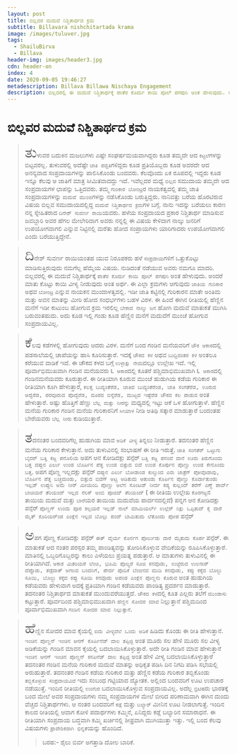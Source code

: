```yaml
---
layout: post
title: ಬಿಲ್ಲವರ ಮದುವೆ ನಿಶ್ಚಿತಾರ್ಥದ ಕ್ರಮ
subtitle: Billavara nishchitartada krama
image: /images/tuluver.jpg
tags:
  - ShailuBirva
  - Billava
header-img: images/header3.jpg
cdn: header-on
index: 4
date: 2020-09-05 19:46:27
metadescription: Billava Billawa Nischaya Engagement
description: ಬಿಲ್ಲವರಲ್ಲಿ ಈ‌ ಮದುವೆ ನಿಶ್ಚಿತಾರ್ಥಕ್ಕೆ ಪಾತೆರ ಕೊರ್ದು ಕಾಯಿ ಪೂಲ್ ಪಗಪುನಿ ಅಂತ ಹೇಳುವುದು. ಅಂದರೆ ಮಾತು ಕೊಟ್ಟು ಕಾಯಿ ವೀಳ್ಯ ನೀಡುವುದು ಅಂತ ಅರ್ಥ. ಈ ಎಲ್ಲಾ ಕ್ರಮಗಳು ಆಗುವುದು `ಜಾತಿಯ ಗುರಿಕಾರ` ಅಥವ `ಬೋಂಟ್ರ` ಎನ್ನುವ ನಾಯಕನ ‌ಮುಂದಾಳತ್ವದಲ್ಲಿ.
---
```

# ಬಿಲ್ಲವರ ಮದುವೆ ನಿಶ್ಚಿತಾರ್ಥದ ಕ್ರಮ

> <span style='font-size: xx-large;'>ತು</span>ಳುವರ ಬದುಕಿನ ಮಜಲುಗಳು ಎಷ್ಟೇ ಸಂಘರ್ಷಮಯವಾಗಿದ್ದರು ಕೂಡ ತಮ್ಮದೇ ಆದ `ಕಟ್ಟಲೆ`ಗಳನ್ನು ಬಿಟ್ಟವರಲ್ಲ. ತುಳುವರಲ್ಲಿ ಅದೆಷ್ಟೇ `ಜಾತಿ ಪದ್ದತಿ`ಗಳಿದ್ದರು ಕೂಡ ಪ್ರತಿಯೊಬ್ಬರು ಕೂಡ ಅವರದೇ ಆದ ಅನನ್ಯವಾದ ಸಂಪ್ರದಾಯಗಳನ್ನು ಪಾಲಿಸಿಕೊಂಡು ಬಂದವರು. ಕೆಲವೊಂದು ಏಕ ರೂಪದಲ್ಲಿ ಇದ್ದರು ಕೂಡ ಇನ್ನೂ ‌ಕೆಲವು ಆ ಜಾತಿಗೆ ಮಾತ್ರ ಸೀಮಿತವಾದದ್ದು ಇದೆ. ಇವೆಲ್ಲದರ ಮಧ್ಯೆ `ಬಿಲ್ಲವ` ಸಮುದಾಯ ತಮ್ಮದೇ ಆದ ಸಂಪ್ರದಾಯಗಳ ಛಾಪನ್ನು ಒತ್ತಿದವರು. ತಮ್ಮ `ಗುರಿಕಾರ ಬೋಂಟ್ರ`ರ ನಾಯಕತ್ವದಲ್ಲಿ ತಮ್ಮ ಜಾತಿ ಸಂಪ್ರದಾಯಗಳನ್ನು `ಮದುವೆ ಮುಂಜಿ`ಗಳನ್ನು ನಡೆಸಿಕೊಂಡು ಬರುತ್ತಿದ್ದರು. ನಾನಿವತ್ತು ಬರೆಯ ಹೊರಟಿರುವ ವಿಷಯ ಬಿಲ್ಲವ ಸಮುದಾಯದಲ್ಲಿದ್ದ `ಮದುವೆ ನಿಶ್ಚಿತಾರ್ಥದ ಕ್ರಮ`ಗಳ ಬಗ್ಗೆ. ನಾನು ಇದನ್ನು ಬರೆಯಲು ಕಾರಣ ನನ್ನ ಸ್ನೇಹಿತರಾದ `ದಿನೇಶ್ ಸುವರ್ಣ ರಾಯಿ`ಯವರು. ಹಳೆಯ ಸಂಪ್ರದಾಯದ ಪ್ರಕಾರ ನಿಶ್ಚಿತಾರ್ಥ ಮಾಡಿಸುವ ಜವಬ್ದಾರಿ ಅವರ ಹೆಗಲ ಮೇಲೇರಿದಾಗ ಅವರು ನನ್ನಲ್ಲಿ ಈ‌ ವಿಷಯ ಕೇಳಿದಾಗ ನಾಲ್ಕು ಜನರಿಗೆ ಉಪಯೋಗವಾಗಲಿ ಎನ್ನುವ ನಿಟ್ಟಿನಲ್ಲಿ ಮರೆತು ಹೋದ ಸಂಪ್ರಾಯಗಳು ಯಾರಿಗಾದರು ಉಪಯೋಗವಾಗಲಿ ಎಂದು ಬರೆಯುತ್ತಿದ್ದೇನೆ.

> <span style='font-size: xx-large;'>ದಿ</span>ನೇಶ್ ಸುವರ್ಣ ರಾಯಿಯಂತಹ ಯುವ ನಿರೂಪಕರು ಹಳೆ `ಸಂಪ್ರದಾಯ`ಗಳಿಗೆ ಒತ್ತುಕೊಟ್ಟು ಮಾಡಿಸುತ್ತಿರುವುದು ನಮಗೆಲ್ಲ ಹೆಮ್ಮೆಯ ವಿಷಯ. ನುಡಿದಂತೆ ನಡೆಯುವ ಅವರು ನಮಗೂ ಮಾದರಿ. ಬಿಲ್ಲವರಲ್ಲಿ ಈ‌ ಮದುವೆ ನಿಶ್ಚಿತಾರ್ಥಕ್ಕೆ `ಪಾತೆರ ಕೊರ್ದು ಕಾಯಿ ಪೂಲ್ ಪಗಪುನಿ` ಅಂತ ಹೇಳುವುದು. ಅಂದರೆ ಮಾತು ಕೊಟ್ಟು ಕಾಯಿ ವೀಳ್ಯ ನೀಡುವುದು ಅಂತ ಅರ್ಥ. ಈ ಎಲ್ಲಾ ಕ್ರಮಗಳು ಆಗುವುದು `ಜಾತಿಯ ಗುರಿಕಾರ` ಅಥವ `ಬೋಂಟ್ರ` ಎನ್ನುವ ನಾಯಕನ ‌ಮುಂದಾಳತ್ವದಲ್ಲಿ. ಇಡೀ ಜಾತಿ ಕಟ್ಟಿನಲ್ಲಿ ಗುರಿಕಾರನ ಮಾತೇ ಅಂತಿಮ ಮತ್ತು ಅವನ ಮಾತನ್ನು ಮೀರಿ ಹೋದ ಸಂಧರ್ಭಗಳು ಬಹಳ ವಿರಳ. ಈ ಹಿಂದೆ ಈಗಿನ ರೀತಿಯಲ್ಲಿ ಹೆಣ್ಣಿನ ಮನೆಗೆ ಇಡೀ ಕುಟುಂಬ ಹೋಗುವ ಕ್ರಮ ಇರಲಿಲ್ಲ `ಬೇಕಾದ ನಾಲ್ಕು ಜನ‌` ಹೋಗಿ ಮದುವೆ ಮಾತುಕತೆ ಮುಗಿಸಿ ಬರುವಂತಹುದು. ಅದು ಕೂಡ ಇಲ್ಲಿ ಗಂಡು ಕೂಡ ಹೆಣ್ಣಿನ ಮನೆಗೆ ಮದುವೆಗೆ ಮುಂಚೆ ಹೋಗುವ ಸಂಪ್ರದಾಯವಿಲ್ಲ.

> <span style='font-size: xx-large;'>ಕೆ</span>ಲವು ಕಡೆಗಳಲ್ಲಿ ಹೋಗುವುದು ಆದರು ವಿರಳ. ಮನೆಗೆ ಬಂದ ಗಂಡಿನ ಮನೆಯವರಿಗೆ `ಚೌಕ ಆಕಾರ`ದಲ್ಲಿ ಪಡಸಾಲೆಯಲ್ಲಿ ಚಾಪೆಯನ್ನು ಹಾಸಿ ಕೂರಿಸುತ್ತಾರೆ. ಇದಕ್ಕೆ `ಚೌಕದ ಕಳ`‌ ಅಥವ `ಬುದ್ದಿವಂತರ ಕಳ` ಅಂತಲೂ ಕರೆಯುವ ವಾಡಿಕೆ ಇದೆ. ಈ ಚೌಕದ ಕಳದ ಬಗ್ಗೆ `ಉಳ್ಳಾಕ್ಲು ನೇಮ`ದಲ್ಲೂ ಉಲ್ಲೇಖ ಇದೆ. ಇಲ್ಲಿ ಪೂರ್ವಾಭಿಮುಖವಾಗಿ ಗಂಡಿನ ಮನೆಯವರು `L ಆಕಾರ`ದಲ್ಲಿ ಕೂತರೆ ಪಶ್ಚಿಮಾಭಿಮುಖವಾಗಿ `L ಆಕಾರ`ದಲ್ಲಿ ಗಂಡಿನ‌ಮನೆಯವರು ಕೂರುತ್ತಾರೆ. ಈ ರೀತಿಯಾಗಿ ಕೂರುವ ಮುಂಚೆ ಹುಡುಗಿಯ ಕಡೆಯ ಗುರಿಕಾರ ಈ ರೀತಿಯಾಗಿ ಕೂಗಿ ಹೇಳುತ್ತಾರೆ, `ಕಲತ್ತ ಬುದ್ಯಂತೆರೆಡ, ಜಾತಿದ ಬುದ್ಯಂತೆರೆಂಡ, ಜಾತಿ ಸಂಗತೆರೆಡ, ಊರುದ ಅದ್ವೆರೆಡ, ಪರವೂರುದ ಪೊದ್ವೆರೆಡ, ದೂರದ ಬಿನ್ನೆರೆಡ, ಮುಟ್ಟದ ಇಷ್ಟೆರೆಡ ಚೌಕದ ಕಲ ಪಾಡುವ` ಅಂತ ಹೇಳುತ್ತಾರೆ. ಅಷ್ಟು ಹೊತ್ತಿಗೆ ಹೆಣ್ಣು `ಬೆಲ್ಲ ಮತ್ತು ನೀರನ್ನು` ಮಧ್ಯದಲ್ಲಿ ಇಟ್ಟು ಆಕೆ ಒಳ ಹೋಗುತ್ತಾಳೆ. ಹೆಣ್ಣಿನ ಮನೆಯ ಗುರಿಕಾರ ಗಂಡಿನ ಮನೆಯ ಗುರಿಕಾರನಿಗೆ `ಸೀಯಾಳ` ನೀಡಿ ಅತಿಥಿ ಸತ್ಕಾರ ಮಾಡುತ್ತಾರೆ ಬಂದಂತಹ ಬೇರೆಯವರು `ಬೆಲ್ಲ ನೀರು` ಕುಡಿಯುತ್ತಾರೆ.

> <span style='font-size: xx-large;'>ತ</span>ದನಂತರ ಬಂದವರಿಗೆಲ್ಲ ಹುಡುಗಿಯ ಮಾವ `ಅಡಿಕೆ ವೀಳ್ಯ` ತಿನ್ನಲು ನೀಡುತ್ತಾರೆ. ತದನಂತರ ಹೆಣ್ಣಿನ ಮನೆಯ ಗುರಿಕಾರ ಕೇಳುತ್ತಾನೆ. ಅದು ತುಳುವಿನಲ್ಲಿ ಸಂಭಾಷಣೆ ಈ ರೀತಿ ಇರುತ್ತೆ. `ಜಾತಿ ಸಂಗತೆರ್ ಒಟ್ಟುಗು ಬೈದರ್ ಬತ್ತಿ ಕಜ್ಜ ಪನೊಲಿಯೆ` ಅಪಗ ಆನ ಕೋಡಿದಕ್ಲು ಪನ್ಪೆರ್ `ಬತ್ತಿ ಕಜ್ಜ ಪನಂದೆ ದಾನೆ ಊರು ತಿರುಗೊಂದು ಬತ್ತ ದಪ್ಪುನ ಎರ್ಲು ಉಂಡ ಬೊರ್ಪಿನ ಪೆತ್ತ ಉಂಡ ಬಿತ್ತುದ ಬಿದೆ ಉಂಡ ಕೊರ್ಪುನ ಪೊಣ್ಣು ಉಂಡ ಕೇನೊಂದು ಬತ್ತ`. ಅಪಗ ಪೊಣ್ಣ ಇಲ್ಲದಕ್ಲು ಪನ್ಪೆರ್ `ದಪ್ಪುನ ಎರ್ಲು ಬೋಡಾಂಡ ಕುಲ್ಕುಂದ ಎರು ಜಾತ್ರೆಗ್ ಪೋವೊಡಾವು, ಬೊರ್ಪಿನ ಪೆತ್ತ ಬಚ್ಚದುಂಡು, ಬಿತ್ತುದ ಬಿದೆಗ್ ಅಟ್ಟ ಅಡಿತುದು ಆತುಂಡು ಕೊರ್ಪಿನ ಪೊಣ್ಣು ಕೊರ್ದಾತುಂಡು ಇಲ್ಲಡ್ ಉಪ್ಪುನಿ ಅಮೆ ನೀರ್ ಮೀಯಂದಿ ಪೊಣ್ಣು ಅಲೆನ ಸೊಂಟಡ್ ನೀರ್ದ ಕಡ್ಯ ಕುಲ್ಲಂದ್ ತರೆಗ್ ಎಣ್ಣೆ ಪಾರ್ದ್ ಬಾಚಿಯರೆ ತೆರಿಯಂದ್ ಇಲ್ಲದ ನೆಲಕ್ ಅಂಬಿ ಪೂಜಿದ್ ತೆರಿಯಂದ್` ( ಈ ರೀತಿಯ ಉಲ್ಲೇಖ `ಕೊರಗಜ್ಜ`ನ ತಾಯಿಯ ಮದುವೆ ಮತ್ತು `ಬಾರೆ`ಯರ ತಾಯಿಯ ಮದುವೆಯ ಪಾರ್ದನದಲ್ಲಿದೆ) ಪನ್ನಗ ಆನ ಕೋಡಿದಕ್ಲು ಪನ್ಪೆರ್ `ಪೊಣ್ಣಗ್ ಉಂದು ಪೂರ ಕಲ್ಪಯರೆ ಇಲ್ಲಡ್ ನಾಲ್ ಮಾಮಿಯರ್ಲ್ ಉಲ್ಲೆರ್ ನಿಕ್ಲು ಒಪ್ಪಿತುದ್ ಕೈ ದಾರೆ ಮೈತ್ ಕೊರಿಯರ್ಂಡ ಎಂಕ್ಲೆನ ಇಲ್ಲದ ಬೊಲ್ಪು ಪಂದ್ ಬಾಮಿತುದು ಲೆತೊಂದು ಪೋಪ` ಪನ್ಪೆರ್

> <span style='font-size: xx-large;'>ಅ</span>ಪಗ ಪೊಣ್ಣ ಕೋಡಿದಕ್ಲು ಪನ್ಪೆರ್ `ಈತ್ ದೈರ್ಯ ಕೊರ್ನಗ ಪೊರ್ಲುಡು ದಾರೆ ಮೈತುದು ಕೊರ್ಪ` ಪನ್ಪೆರ್. ಈ ಮಾತುಕತೆ ಆದ ನಂತರ ಪರಸ್ಪರ ತಮ್ಮ ಪಾಂಡಿತ್ಯವನ್ನು ತೋರಿಸಿಕೊಳ್ಳುವ ವೇದಿಕೆಯನ್ನು ರೂಪಿಸಿಕೊಳ್ಳುತ್ತಾರೆ. ಮಾತಿನಲ್ಲಿ ಒಬ್ಬರಿಗೊಬ್ಬರನ್ನು ಕಾಲು ಎಳೆಯಲು ಪ್ರಯತ್ನ ಪಡುತ್ತಾರೆ. ಆ ಮಾತುಗಳು ತುಳುವಿನಲ್ಲಿ ಈ ‌ರೀತಿಯಾಗಿದೆ. `ಆಕಾಶ ಮಿತರಿಯರೆ ಲೆಂಚಿ, ಭೂಮಿ ಪೊಲ್ಯರೆ ಸೂಜಿ ಕನವೊಡು, ಉಜ್ಜೆರುದ ಉಲ‌ನಾರ್ ದೆಪ್ಪೊಡು, ತಡ್ಪೆದಾತ್ ಅಗಲದ ಬಂದನಿಗೆ, ಪೇರ್ದ ಪೊದಿಕೆ ಬೆಂಙನದ ಮುಡಿ ಕನವೊಡು, ಕಪ್ಪು ಕಕ್ಕೆದ ಬೊಲ್ದು ಸೂಯಿ, ಬೊಲ್ದು ಕಕ್ಕೆದ ಕಪ್ಪು ಸೂಯಿ ಕನವೊಡು ಅಪಂಡ ಎಂಕ್ಲೆನ ಪೊಣ್ಣನು ಕೊರುವ` ಅಂತ ಹುಡುಗಿಯ ಕಡೆಯವರು ಹೇಳುವಾಗ ಅದಕ್ಕೆ ಪ್ರತಿಯಾಗಿ ಗಂಡಿನ ಕಡೆಯವರು ಪಾಂಡಿತ್ಯ ಪ್ರದರ್ಶನ ಮಾಡುತ್ತಾರೆ. ತದನಂತರ ನಿಶ್ಚಿತಾರ್ಥದ ಮಾತುಕತೆ ಮುಂದುವರೆಯುತ್ತದೆ. `ಚೌಕದ ಕಳ`ದಲ್ಲಿ ಕೂತ ಎಲ್ಲರು ತಲೆಗೆ `ಮುಂಡಾಸು` ಕಟ್ಟುತ್ತಾರೆ. ಪೂರ್ವದಿಂದ ಪಶ್ಚಿಮಾಭಿಮುಖವಾಗಿ `ಹೆಣ್ಣಿನ ಸೋದರ ಮಾವ` ನಿಲ್ಲುತ್ತಾನೆ ಪಶ್ಚಿಮದಿಂದ ಪೂರ್ವಾಭಿಮುಖವಾಗಿ `ಗಂಡಿನ ಸೋದರ ಮಾವ ನಿಲ್ಲುತ್ತಾನೆ`.

> <span style='font-size: xx-large;'>ಹೆ</span>ಣ್ಣಿನ ಸೋದರ ಮಾವ ಕೈಯಲ್ಲಿ `ಐದು ವೀಳ್ಯದೆಲೆ ಒಂದು ಅಡಿಕೆ` ಹಿಡಿದು ಕೊಂಡು ಈ ರೀತಿ ಹೇಳುತ್ತಾನೆ. `ಇಂಚಿನ ಪೊಣ್ಣನ್ ಇಂಚಿನ ಆನಗ್ ಕೊರ್ಪಿನೆಡ್ ದಾಲ ತಪ್ಪಿಜ್ಜಿ` ಅಂತ ಮೂರು ಸಲ ಹೇಳಿ ಮೂರು ಸಲ ವೀಳ್ಯ ಅಡಿಕೆಯನ್ನು ಗಂಡಿನ ಮಾವನ ಕೈಯಲ್ಲಿ ಬದಲಾಯಿಸಿಕೊಳ್ಳುತ್ತಾರೆ. ಅದೇ ರೀತಿ ಗಂಡಿನ ಮಾವ ಹೇಳುತ್ತಾನೆ `ಇಂಚಿನ ಆನಗ್ ಇಂಚಿನ ಪೊಣ್ಣನ್ ಕನಪಿನೆಡ್ ದಾಲ‌ ತಪ್ಪಿಜ್ಜಿ` ಅಂತ ಹೇಳಿ ವೀಳ್ಯ ಬದಲಾಯಿಸಿಕೊಳ್ಳುತ್ತಾರೆ ತದನಂತರ ಗಂಡಿನ ಮನೆಯ ಗುರಿಕಾರ ಮದುವೆ ಮಾತನ್ನು ಅಧಿಕೃತ ಪಡಿಸಿ ದಿನ ನಿಗದಿ ಪಡಿಸಿ ಸಭೆಯಲ್ಲಿ ಅರುಹುತ್ತಾರೆ. ತದನಂತರ ಗಂಡಿನ ಕಡೆಯ ಗುರಿಕಾರ ಮತ್ತು ಹೆಣ್ಣಿನ ಕಡೆಯ ಗುರಿಕಾರ ತಬ್ಬಿಕೊಂಡು `ತಬ್ಬಿಕೊಳ್ಳುವ ಸಂಪ್ರದಾಯವಿದೆ` ಇದು ಸಂಬಂಧ ಗಟ್ಟಿಯಾದ ದ್ಯೋತಕ. ಅಲ್ಲಿಂದ ಬಂದವರಿಗೆ ಊಟ ಉಪಚಾರ ನಡೆಯುತ್ತೆ. ಇಂದಿನ ರೀತಿಯಲ್ಲಿ `ಉಂಗುರ` ಬದಲಾಯಿಸಿಕೊಳ್ಳುವ ಸಂಪ್ರದಾಯವಿಲ್ಲ. ಅದೆಲ್ಲ `ಬ್ರಿಟಿಷ`ರು ಭಾರತಕ್ಕೆ ಬಂದ ಮೇಲೆ ಅವರ ಸಂಪ್ರದಾಯಗಳು ನಮ್ಮ ಸಂಪ್ರದಾಯಗಳ ಮೇಲೆ ಬೀರಿದ ಪರಿಣಾಮವಾಗಿ ಈಗಿನ ದುಂದು ವೆಚ್ಚದ ನಿಶ್ಚಿತಾರ್ಥಗಳು. ಆ ನಂತರ ಬಂದವರಿಗೆ `ಕಡ್ಲೆ` ಮತ್ತು `ಬಲ್ಯಾರ್` ಮೀನಿನ ಊಟ ನೀಡಲಾಗುತ್ತೆ. ಇಂದಿನ ಕಾಲದ ರೀತಿಯಲ್ಲಿ ಆವಾಗ ಕೋಳಿ ಪದಾರ್ಥಗಳು ಕಮ್ಮಿನೆ, ಏನಿದ್ದರು ಕಡ್ಲೆ ಬಲ್ಯಾರಿನ ಸಮಾರಾಧನೆ. ಈ ರೀತಿಯಾಗಿ ಸಂಪ್ರದಾಯ ಬದ್ಧವಾಗಿ ಕಮ್ಮಿ ಖರ್ಚಿನಲ್ಲಿ ಶೀಫ್ರವಾಗಿ ಮುಗಿಯುತ್ತಾ ಇತ್ತು. ಇಲ್ಲಿ ಬಂದ ಕೆಲವು ವಿಷಯಗಳು `ಪ್ರಾದೇಶಿಕವಾಗಿ ಭಿನ್ನತೆ`ಯನ್ನು ಹೊಂದಿದೆ. 
>> ಬರಹ:- ಶೈಲು ಬಿರ್ವ ಅಗತ್ತಾಡಿ ದೋಲ ಬಾರಿಕೆ.

